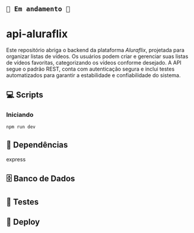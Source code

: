 ## `🚧 Em andamento 🚧`

# api-aluraflix

Este repositório abriga o backend da plataforma _Aluraflix_, projetada para organizar listas de vídeos. Os usuários podem criar e gerenciar suas listas de vídeos favoritas, categorizando os vídeos conforme desejado.
A API segue o padrão REST, conta com autenticação segura e inclui testes automatizados para garantir a estabilidade e confiabilidade do sistema.

## 💻 Scripts

### Iniciando

    npm run dev

## 🧩 Dependências

express

## 🗄️ Banco de Dados

## 🧪 Testes

## 🚀 Deploy
